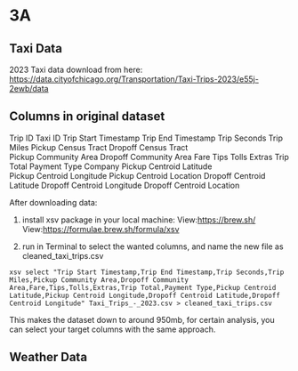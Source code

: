 # 3A
## Taxi Data
2023 Taxi data download from here: https://data.cityofchicago.org/Transportation/Taxi-Trips-2023/e55j-2ewb/data 
## Columns in original dataset
Trip ID 	Taxi ID 	Trip Start Timestamp 	Trip End Timestamp 	Trip Seconds  Trip Miles 	Pickup Census Tract 	Dropoff Census Tract 	
Pickup Community Area 	Dropoff Community Area 	Fare  Tips 	Tolls 	Extras 	Trip Total 	Payment Type 	Company 	Pickup Centroid Latitude 	
Pickup Centroid Longitude 	Pickup Centroid Location   Dropoff Centroid Latitude 	Dropoff Centroid Longitude 	Dropoff Centroid Location

After downloading data: 
1. install xsv package in your local machine:
View:https://brew.sh/
View:https://formulae.brew.sh/formula/xsv

2. run in Terminal to select the wanted columns, and name the new file as cleaned_taxi_trips.csv
```
xsv select "Trip Start Timestamp,Trip End Timestamp,Trip Seconds,Trip Miles,Pickup Community Area,Dropoff Community Area,Fare,Tips,Tolls,Extras,Trip Total,Payment Type,Pickup Centroid Latitude,Pickup Centroid Longitude,Dropoff Centroid Latitude,Dropoff Centroid Longitude" Taxi_Trips_-_2023.csv > cleaned_taxi_trips.csv
```
This makes the dataset down to around 950mb, for certain analysis, you can select your target columns with the same approach.

## Weather Data

